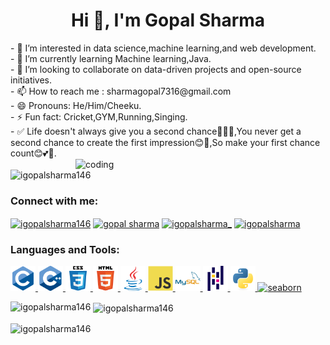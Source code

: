 <h1 align="center">Hi 👋, I'm Gopal Sharma</h1>
- 👀 I’m interested in data science,machine learning,and web development.<br>
- 🌱 I’m currently learning Machine learning,Java.<br>
- 💞️ I’m looking to collaborate on data-driven projects and open-source initiatives.<br>
- 📫 How to reach me : sharmagopal7316@gmail.com<br>
- 😄 Pronouns: He/Him/Cheeku.<br>
- ⚡ Fun fact: Cricket,GYM,Running,Singing.<br>
- ✅ Life doesn't always give you a second chance🤗💞💙,You never get a second chance to create the first impression😊💛,So make your first chance count😊💕💖.<br>


<!---
igopalsharma146/igopalsharma146 is a ✨ special ✨ repository because its `README.md` (this file) appears on your GitHub profile.
You can click the Preview link to take a look at your changes.
--->


<!--<h3 align="center">A passionate frontend developer from India</h3>-->
<img align="right" alt="coding" width="400" src="https://camo.githubusercontent.com/4d9f5ecceb711eec6e2018f38a5677dc657c9738d4a65ba3b928c41c0a45b439/68747470733a2f2f6d69726f2e6d656469756d2e636f6d2f6d61782f313336302f302a37513379765349765f7430696f4a2d5a2e676966">
<p align="left"> <img src="https://komarev.com/ghpvc/?username=igopalsharma146&label=Profile%20views&color=0e75b6&style=flat" alt="igopalsharma146" /> </p>

<h3 align="left">Connect with me:</h3>
<p align="left">
<a href="https://twitter.com/igopalsharma146" target="blank"><img align="center" src="https://raw.githubusercontent.com/rahuldkjain/github-profile-readme-generator/master/src/images/icons/Social/twitter.svg" alt="igopalsharma146" height="30" width="40" /></a>
<a href="https://fb.com/gopal sharma" target="blank"><img align="center" src="https://raw.githubusercontent.com/rahuldkjain/github-profile-readme-generator/master/src/images/icons/Social/facebook.svg" alt="gopal sharma" height="30" width="40" /></a>
<a href="https://instagram.com/igopalsharma_" target="blank"><img align="center" src="https://raw.githubusercontent.com/rahuldkjain/github-profile-readme-generator/master/src/images/icons/Social/instagram.svg" alt="igopalsharma_" height="30" width="40" /></a>
<a href="https://www.youtube.com/c/igopalsharma" target="blank"><img align="center" src="https://raw.githubusercontent.com/rahuldkjain/github-profile-readme-generator/master/src/images/icons/Social/youtube.svg" alt="igopalsharma" height="30" width="40" /></a>
</p>

<h3 align="left">Languages and Tools:</h3>
<p align="left"> <a href="https://www.cprogramming.com/" target="_blank" rel="noreferrer"> <img src="https://raw.githubusercontent.com/devicons/devicon/master/icons/c/c-original.svg" alt="c" width="40" height="40"/> </a> <a href="https://www.w3schools.com/cpp/" target="_blank" rel="noreferrer"> <img src="https://raw.githubusercontent.com/devicons/devicon/master/icons/cplusplus/cplusplus-original.svg" alt="cplusplus" width="40" height="40"/> </a> <a href="https://www.w3schools.com/css/" target="_blank" rel="noreferrer"> <img src="https://raw.githubusercontent.com/devicons/devicon/master/icons/css3/css3-original-wordmark.svg" alt="css3" width="40" height="40"/> </a> <a href="https://www.w3.org/html/" target="_blank" rel="noreferrer"> <img src="https://raw.githubusercontent.com/devicons/devicon/master/icons/html5/html5-original-wordmark.svg" alt="html5" width="40" height="40"/> </a> <a href="https://www.java.com" target="_blank" rel="noreferrer"> <img src="https://raw.githubusercontent.com/devicons/devicon/master/icons/java/java-original.svg" alt="java" width="40" height="40"/> </a> <a href="https://developer.mozilla.org/en-US/docs/Web/JavaScript" target="_blank" rel="noreferrer"> <img src="https://raw.githubusercontent.com/devicons/devicon/master/icons/javascript/javascript-original.svg" alt="javascript" width="40" height="40"/> </a> <a href="https://www.mysql.com/" target="_blank" rel="noreferrer"> <img src="https://raw.githubusercontent.com/devicons/devicon/master/icons/mysql/mysql-original-wordmark.svg" alt="mysql" width="40" height="40"/> </a> <a href="https://pandas.pydata.org/" target="_blank" rel="noreferrer"> <img src="https://raw.githubusercontent.com/devicons/devicon/2ae2a900d2f041da66e950e4d48052658d850630/icons/pandas/pandas-original.svg" alt="pandas" width="40" height="40"/> </a> <a href="https://www.python.org" target="_blank" rel="noreferrer"> <img src="https://raw.githubusercontent.com/devicons/devicon/master/icons/python/python-original.svg" alt="python" width="40" height="40"/> </a> <a href="https://seaborn.pydata.org/" target="_blank" rel="noreferrer"> <img src="https://seaborn.pydata.org/_images/logo-mark-lightbg.svg" alt="seaborn" width="40" height="40"/> </a> </p>

<p><img align="left" src="https://github-readme-stats.vercel.app/api/top-langs?username=igopalsharma146&show_icons=true&locale=en&layout=compact" alt="igopalsharma146" /></p>

<p>&nbsp;<img align="center" src="https://github-readme-stats.vercel.app/api?username=igopalsharma146&show_icons=true&locale=en" alt="igopalsharma146" /></p>

<p><img align="center" src="https://github-readme-streak-stats.herokuapp.com/?user=igopalsharma146&" alt="igopalsharma146" /></p>
